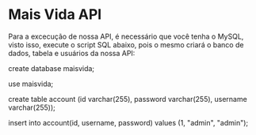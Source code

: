 # Mais Vida API


Para a excecução de nossa API, é necessário que você tenha o MySQL, visto isso, execute o script SQL abaixo, pois o mesmo criará o banco de dados, tabela e usuários da nossa API:

<p>create database maisvida;</p>
<p>use maisvida;</p>
<p>create table account (id varchar(255), password varchar(255), username varchar(255));</p>
<p>insert into account(id, username, password) values (1, "admin", "admin");</p>
